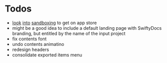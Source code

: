 # Todos

* [look](https://forums.developer.apple.com/message/89866#89866) [into](https://forums.developer.apple.com/thread/73554) [sandboxing](https://github.com/jpsim/SourceKitten/issues/271) to get on app store
* might be a good idea to include a default landing page with SwiftyDocs branding, but entitled by the name of the input project
* fix contents font
* undo contents animatino
* redesign headers
* consolidate exported items menu
